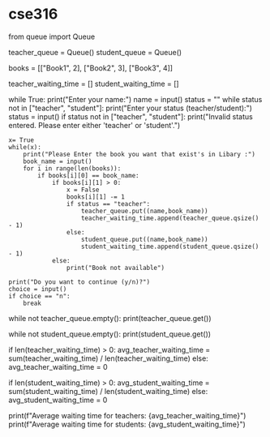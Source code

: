 # cse316
from queue import Queue

teacher_queue = Queue()
student_queue = Queue()

books = [["Book1", 2], ["Book2", 3], ["Book3", 4]]

teacher_waiting_time = []
student_waiting_time = []

while True:
    print("Enter your name:")
    name = input()
    status = ""
    while status not in ["teacher", "student"]:
        print("Enter your status (teacher/student):")
        status = input()
        if status not in ["teacher", "student"]:
            print("Invalid status entered. Please enter either 'teacher' or 'student'.")

    x= True
    while(x):
        print("Please Enter the book you want that exist's in Libary :")
        book_name = input()
        for i in range(len(books)):
            if books[i][0] == book_name:
                if books[i][1] > 0:
                    x = False
                    books[i][1] -= 1
                    if status == "teacher":
                        teacher_queue.put((name,book_name))
                        teacher_waiting_time.append(teacher_queue.qsize() - 1)
                    else:
                        student_queue.put((name,book_name))
                        student_waiting_time.append(student_queue.qsize() - 1)
                else:
                    print("Book not available")

    print("Do you want to continue (y/n)?")
    choice = input()
    if choice == "n":
        break

while not teacher_queue.empty():
    print(teacher_queue.get())

while not student_queue.empty():
    print(student_queue.get())

if len(teacher_waiting_time) > 0:
    avg_teacher_waiting_time = sum(teacher_waiting_time) / len(teacher_waiting_time)
else:
    avg_teacher_waiting_time = 0

if len(student_waiting_time) > 0:
    avg_student_waiting_time = sum(student_waiting_time) / len(student_waiting_time)
else:
    avg_student_waiting_time = 0

print(f"Average waiting time for teachers: {avg_teacher_waiting_time}")
print(f"Average waiting time for students: {avg_student_waiting_time}")
